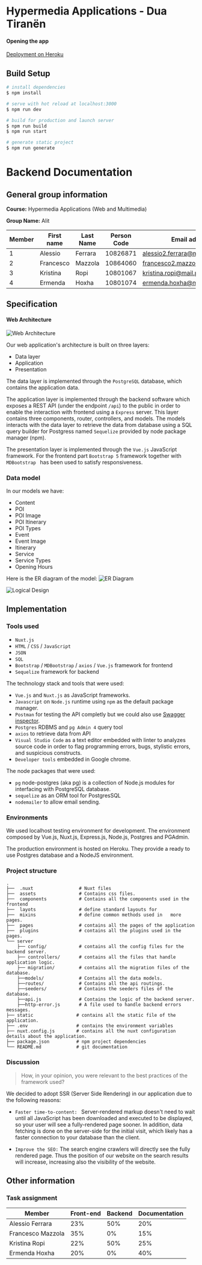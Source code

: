# Hypermedia Applications - Dua Tiranën

#### Opening the app

[Deployment on Heroku](https://dua-tiranen.herokuapp.com/)

## Build Setup

```bash
# install dependencies
$ npm install

# serve with hot reload at localhost:3000
$ npm run dev

# build for production and launch server
$ npm run build
$ npm run start

# generate static project
$ npm run generate
```

# Backend Documentation

## General group information

**Course:** Hypermedia Applications (Web and Multimedia)

**Group Name:** Alit

| Member | First name | Last Name | Person Code | Email address                     |
| ------ | ---------- | --------- | ----------- | --------------------------------- |
| 1      | Alessio    | Ferrara   | 10826871    | alessio2.ferrara@mail.polimi.it   |
| 2      | Francesco  | Mazzola   | 10864060    | francesco2.mazzola@mail.polimi.it |
| 3      | Kristina   | Ropi      | 10801067    | kristina.ropi@mail.polimi.it |
| 4      | Ermenda    | Hoxha     | 10801074    | ermenda.hoxha@mail.polimi.it |

## Specification

#### Web Architecture

![Web Architecture](wa.jpg "Web Architecture")

Our web application's architecture is built on three layers:

<ul>
<li>Data layer</li>
<li>Application</li>
<li>Presentation</li>
</ul>

The data layer is implemented through the <code>PostgreSQL</code> database, which contains the application data.

The application layer is implemented through the backend software which exposes a REST API (under the endpoint <code>/api</code>) to the public in order to enable the interaction with frontend using a <code>Express</code> server. This layer contains three components, router, controllers, and models. The models interacts with the data layer to retrieve the data from database using a SQL query builder for Postgress named <code>Sequelize</code> provided by node package manager (npm).

The presentation layer is implemented through the <code>Vue.js</code> JavaScript framework. For the frontend part <code>Bootstrap 5</code> framework together with <code>MDBootstrap </code> has been used to satisfy responsiveness.

### Data model

In our models we have:

- Content
- POI
- POI Image
- POI Itinerary
- POI Types
- Event
- Event Image
- Itinerary
- Service
- Service Types
- Opening Hours

Here is the ER diagram of the model:
![ER Diagram](ER_schema.jpeg "ER Diagram")

![Logical Design](Logic_schema.jpeg "Logical Design")

## Implementation

### Tools used

- <code>Nuxt.js</code>
- <code>HTML</code> / <code>CSS</code> / <code>JavaScript</code>
- <code>JSON</code>
- <code>SQL</code>
- <code>Bootstrap</code> / <code>MDBootstrap</code> / <code>axios</code> / <code>Vue.js</code> framework for frontend
- <code>Sequelize</code> framework for backend

The technology stack and tools that were used:
 - <code>Vue.js</code> and <code>Nuxt.js</code> as JavaScript frameworks.
 - <code>Javascript</code> on <code>Node.js</code> runtime using <code>npm</code> as the default package manager.
 - <code>Postman</code> for testing the API completly but we could also use [Swagger inspector](https://inspector.swagger.io/).
 - <code>Postgres</code> RDBMS and <code>pg Admin 4</code> query tool
 - <code>axios</code> to retrieve data from API
 - <code>Visual Studio Code</code> as a text editor embedded with linter to analyzes source code in order to flag programming errors, bugs, stylistic errors, and suspicious constructs.
 - <code>Developer tools</code> embedded in Google chrome.


The node packages that were used:
  - <code>pg</code> node-postgres (aka pg) is a collection of Node.js modules for interfacing with PostgreSQL database.
  - <code>sequelize</code> as an ORM tool for PostgresSQL
  - <code>nodemailer</code> to allow email sending.


### Environments

We used localhost testing environment for development. The environment composed by Vue.js, Nuxt.js, Express.js, Node.js, Postgres and PGAdmin.

The production environment is hosted on Heroku. They provide a ready to use Postgres database and a NodeJS environment.

### Project structure

```
.
├──  .nuxt                 # Nuxt files
├──  assets                # Contains css files.
├──  components            # Contains all the components used in the frontend
├──  layots                # define standard layouts for 
├──  mixins                # define common methods used in   more pages.
├──  pages                 # contains all the pages of the application
├──  plugins               # contains all the plugins used in the pages.
└── server  
    ├── config/            # contains all the config files for the backend server.
    ├── controllers/       # contains all the files that handle application logic.
    ├── migration/         # contains all the migration files of the database.
    ├──models/             # Contains all the data models.
    ├──routes/             # Contains all the api routings.
    ├──seeders/            # Contains the seeders files of the database.
    ├──api.js              # Contains the logic of the backend server.
    ├──http-error.js       # A file used to handle backend errors messages.
├── static                # contains all the static file of the application.
├── .env                  # contains the environment variables
├── nuxt.config.js        # contains all the nuxt configuration details about the application.
├── package.json          # npm project dependencies
└── README.md             # git documentation
```

### Discussion

<blockquote>How, in your opinion, you were relevant to the best practices of the framework used?</blockquote>

We decided to adopt SSR (Server Side Rendering) in our application due to the following reasons:

- <code>Faster time-to-content: </code> 
Server-rendered markup doesn't need to wait until all JavaScript has been downloaded and executed to be displayed, so your user will see a fully-rendered page sooner. In addition, data fetching is done on the server-side for the initial visit, which likely has a faster connection to your database than the client.

- <code>Improve the SEO:</code>
The search engine crawlers will directly see the fully rendered page. Thus the position of our website on the search results will increase, increasing also the visibility of the website.

## Other information

### Task assignment

| Member                | Front-end | Backend | Documentation|
| --                    |--         |--       |--            |
| Alessio Ferrara       | 23%       | 50%     | 20%          |
| Francesco Mazzola     | 35%       | 0%      | 15%          |
| Kristina Ropi         | 22%       | 50%     | 25%          |
| Ermenda Hoxha         | 20%       | 0%      | 40%          |